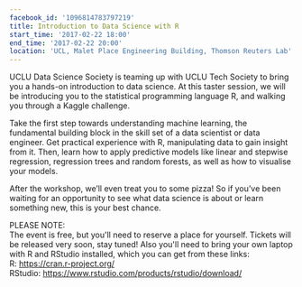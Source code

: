```yaml
---
facebook_id: '1096814783797219'
title: Introduction to Data Science with R
start_time: '2017-02-22 18:00'
end_time: '2017-02-22 20:00'
location: 'UCL, Malet Place Engineering Building, Thomson Reuters Lab'
---
```


UCLU Data Science Society is teaming up with UCLU Tech Society to bring you a hands-on introduction to data science. At this taster session, we will be introducing you to the statistical programming language R, and walking you through a Kaggle challenge.  
  
Take the first step towards understanding machine learning, the fundamental building block in the skill set of a data scientist or data engineer. Get practical experience with R, manipulating data to gain insight from it. Then, learn how to apply predictive models like linear and stepwise regression, regression trees and random forests, as well as how to visualise your models.  
  
After the workshop, we’ll even treat you to some pizza! So if you’ve been waiting for an opportunity to see what data science is about or learn something new, this is your best chance.  
  
PLEASE NOTE:  
The event is free, but you'll need to reserve a place for yourself. Tickets will be released very soon, stay tuned! Also you'll need to bring your own laptop with R and RStudio installed, which you can get from these links:  
R: https://cran.r-project.org/  
RStudio: https://www.rstudio.com/products/rstudio/download/